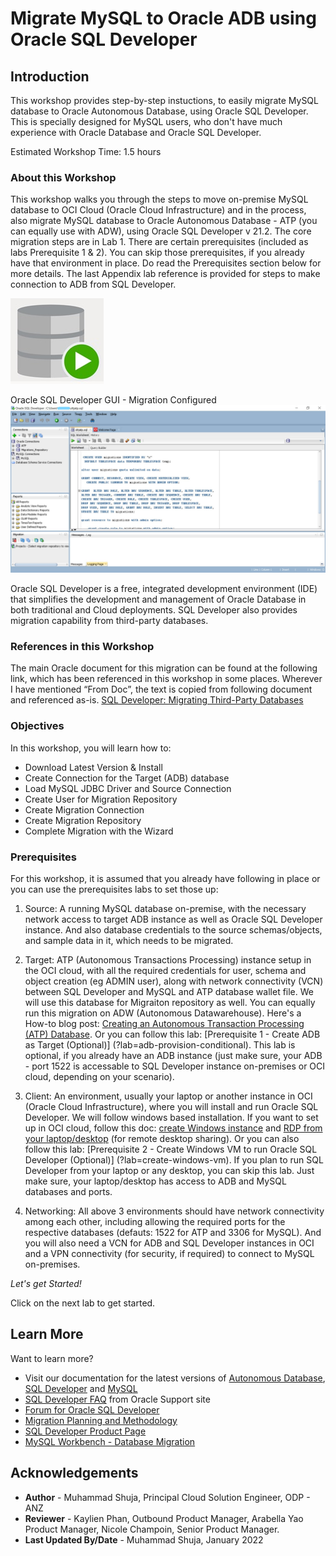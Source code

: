 # Migrate MySQL to Oracle ADB using Oracle SQL Developer

## Introduction

This workshop provides step-by-step instuctions, to easily migrate MySQL database to Oracle Autonomous Database, using Oracle SQL Developer. This is specially designed for MySQL users, who don't have much experience with Oracle Database and Oracle SQL Developer.

Estimated Workshop Time: 1.5 hours

### About this Workshop

This workshop walks you through the steps to move on-premise MySQL database to OCI Cloud (Oracle Cloud Infrastructure) and in the process, also migrate MySQL database to Oracle Autonomous Database - ATP (you can equally use with ADW), using Oracle SQL Developer v 21.2. The core migration steps are in Lab 1. There are certain prerequisites (included as labs Prerequisite 1 & 2). You can skip those prerequisites, if you already have that environment in place. Do read the Prerequisites section below for more details. The last Appendix lab reference is provided for steps to make connection to ADB from SQL Developer. 

![Oracle SQL Developer icon](images/sqldv.jpg " ")

Oracle SQL Developer GUI - Migration Configured 
![Oracle SQL Developer UI](images/sqldevui.jpg " ")


Oracle SQL Developer is a free, integrated development environment (IDE) that simplifies the development and management of Oracle Database in both traditional and Cloud deployments. SQL Developer also provides migration capability from third-party databases. 

### References in this Workshop

The main Oracle document for this migration can be found at the following link, which has been referenced in this workshop in some places. Wherever I have mentioned “From Doc”, the text is copied from following document and referenced as-is. [SQL Developer: Migrating Third-Party Databases](https://docs.oracle.com/en/database/oracle/sql-developer/21.2/rptug/migrating-third-party-databases.html)


### Objectives

In this workshop, you will learn how to:
* Download Latest Version & Install
* Create Connection for the Target (ADB) database
* Load MySQL JDBC Driver and Source Connection
* Create User for Migration Repository
* Create Migration Connection
* Create Migration Repository
* Complete Migration with the Wizard

### Prerequisites 

For this workshop, it is assumed that you already have following in place or you can use the prerequisites labs to set those up:

1. Source: A running MySQL database on-premise, with the necessary network access to target ADB instance as well as Oracle SQL Developer instance. And also database credentials to the source schemas/objects, and sample data in it, which needs to be migrated.

2. Target: ATP (Autonomous Transactions Processing) instance setup in the OCI cloud, with all the required credentials for user, schema and object creation (eg ADMIN user), along with network connectivity (VCN) between SQL Developer and MySQL and ATP database wallet file. We will use this database for Migraiton repository as well. You can equally run this migration on ADW (Autonomous Datawarehouse). Here's a How-to blog post: [Creating an Autonomous Transaction Processing (ATP) Database](https://blogs.oracle.com/weblogicserver/post/creating-an-autonomous-transaction-processing-atp-database).  Or you can follow this lab: [Prerequisite 1 - Create ADB as Target (Optional)] (?lab=adb-provision-conditional). This lab is optional, if you already have an ADB instance (just make sure, your ADB - port 1522 is accessable to SQL Developer instance on-premises or OCI cloud, depending on your scenario).

3. Client: An environment, usually your laptop or another instance in OCI (Oracle Cloud Infrastructure), where you will install and run Oracle SQL Developer. We will follow windows based installation. If you want to set up in OCI cloud, follow this doc: [create Windows instance](https://docs.oracle.com/en-us/iaas/Content/GSG/Reference/overviewworkflowforWindows.htm) and [RDP from your laptop/desktop](https://blogs.oracle.com/pcoe/post/enable-windows-instance-access-via-rdp-on-oracle-compute-cloud-service) (for remote desktop sharing). Or you can also follow this  lab: [Prerequisite 2 - Create Windows VM to run Oracle SQL Developer (Optional)] (?lab=create-windows-vm). If you plan to run SQL Developer from your laptop or any desktop, you can skip this lab. Just make sure, your laptop/desktop has access to ADB and MySQL databases and ports.

4. Networking: All above 3 environments should have network connectivity among each other, including allowing the required ports for the respective databases (defauts: 1522 for ATP and 3306 for MySQL). And you will also need a VCN for ADB and SQL Developer instances in OCI and a VPN connectivity (for security, if required) to connect to MySQL on-premises. 

*Let's get Started!*

Click on the next lab to get started.

## Learn More

Want to learn more?
* Visit our documentation for the latest versions of [Autonomous Database](https://docs.oracle.com/en/cloud/paas/atp-cloud/index.html), [SQL Developer](https://docs.oracle.com/en/database/oracle/sql-developer/21.2/index.html) and [MySQL](https://dev.mysql.com/doc/)
* [SQL Developer FAQ](https://support.oracle.com/epmos/faces/DocumentDisplay?_afrLoop=170592697647624&id=2345874.1&_afrWindowMode=0&_adf.ctrl-state=u1oixgz95_4) from Oracle Support site 
* [Forum for Oracle SQL Developer](https://community.oracle.com/tech/developers/categories/sql_developer)
* [Migration Planning and Methodology](https://www.oracle.com/database/technologies/migration/mig-planning.html)
* [SQL Developer Product Page](https://www.oracle.com/database/technologies/appdev/sqldeveloper-landing.html)
* [MySQL Workbench - Database Migration](https://www.mysql.com/products/workbench/migrate/)


## Acknowledgements
* **Author** - Muhammad Shuja, Principal Cloud Solution Engineer, ODP - ANZ
* **Reviewer** - Kaylien Phan, Outbound Product Manager, Arabella Yao Product Manager, Nicole Champoin, Senior Product Manager. 
* **Last Updated By/Date** - Muhammad Shuja, January 2022
